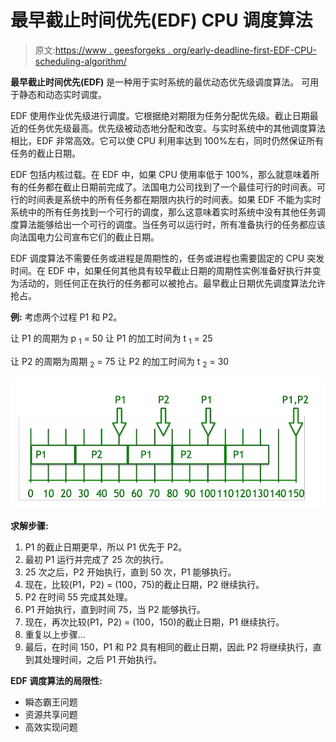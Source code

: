 # 最早截止时间优先(EDF) CPU 调度算法

> 原文:[https://www . geesforgeks . org/early-deadline-first-EDF-CPU-scheduling-algorithm/](https://www.geeksforgeeks.org/earliest-deadline-first-edf-cpu-scheduling-algorithm/)

**最早截止时间优先(EDF)** 是一种用于实时系统的最优动态优先级调度算法。
可用于静态和动态实时调度。

EDF 使用作业优先级进行调度。它根据绝对期限为任务分配优先级。截止日期最近的任务优先级最高。优先级被动态地分配和改变。与实时系统中的其他调度算法相比，EDF 非常高效。它可以使 CPU 利用率达到 100%左右，同时仍然保证所有任务的截止日期。

EDF 包括内核过载。在 EDF 中，如果 CPU 使用率低于 100%，那么就意味着所有的任务都在截止日期前完成了。法国电力公司找到了一个最佳可行的时间表。可行的时间表是系统中的所有任务都在期限内执行的时间表。如果 EDF 不能为实时系统中的所有任务找到一个可行的调度，那么这意味着实时系统中没有其他任务调度算法能够给出一个可行的调度。当任务可以运行时，所有准备执行的任务都应该向法国电力公司宣布它们的截止日期。

EDF 调度算法不需要任务或进程是周期性的，任务或进程也需要固定的 CPU 突发时间。在 EDF 中，如果任何其他具有较早截止日期的周期性实例准备好执行并变为活动的，则任何正在执行的任务都可以被抢占。最早截止日期优先调度算法允许抢占。

**例:**
考虑两个过程 P1 和 P2。

让 P1 的周期为 p <sub>1</sub> = 50
让 P1 的加工时间为 t <sub>1</sub> = 25

让 P2 的周期为周期 <sub>2</sub> = 75
让 P2 的加工时间为 t <sub>2</sub> = 30

![](img/f72db7885f8c89291462e4615380323c.png)

**求解步骤:**

1.  P1 的截止日期更早，所以 P1 优先于 P2。
2.  最初 P1 运行并完成了 25 次的执行。
3.  25 次之后，P2 开始执行，直到 50 次，P1 能够执行。
4.  现在，比较(P1，P2) = (100，75)的截止日期，P2 继续执行。
5.  P2 在时间 55 完成其处理。
6.  P1 开始执行，直到时间 75，当 P2 能够执行。
7.  现在，再次比较(P1，P2) = (100，150)的截止日期，P1 继续执行。
8.  重复以上步骤…
9.  最后，在时间 150，P1 和 P2 具有相同的截止日期，因此 P2 将继续执行，直到其处理时间，之后 P1 开始执行。

**EDF 调度算法的局限性:**

*   瞬态霸王问题
*   资源共享问题
*   高效实现问题